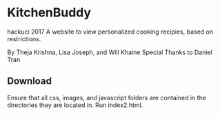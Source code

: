 # KitchenBuddy
hackuci 2017
A website to view personalized cooking recipies, based on restrictions. 

By Theja Krishna, Lisa Joseph, and Will Khaine
Special Thanks to Daniel Tran

## Download
Ensure that all css, images, and javascript folders are contained in the directories they are located in. Run index2.html.
